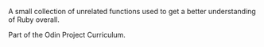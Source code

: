 A small collection of unrelated functions used to get a better understanding of Ruby overall.

Part of the Odin Project Curriculum.

